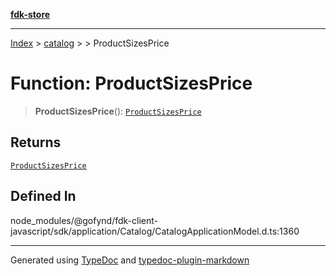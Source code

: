 [**fdk-store**](../../../README.md)
***

[Index](../../../API.md) > [catalog](../../README.md) > [<internal>](../README.md) > ProductSizesPrice

# Function: ProductSizesPrice

> **ProductSizesPrice**(): [`ProductSizesPrice`](../type-aliases/type-alias.ProductSizesPrice.md)

## Returns

[`ProductSizesPrice`](../type-aliases/type-alias.ProductSizesPrice.md)

## Defined In

node\_modules/@gofynd/fdk-client-javascript/sdk/application/Catalog/CatalogApplicationModel.d.ts:1360

***
Generated using [TypeDoc](https://typedoc.org/) and [typedoc-plugin-markdown](https://www.npmjs.com/package/typedoc-plugin-markdown)

